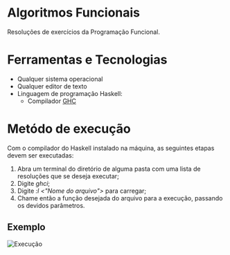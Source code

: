 # Algoritmos Funcionais

Resoluções de exercícios da Programação Funcional.

# Ferramentas e Tecnologias

- Qualquer sistema operacional
- Qualquer editor de texto
- Linguagem de programação Haskell:
  - Compilador [GHC](https://www.haskell.org/ghc/download_ghc_9_0_2.html)   

# Metódo de execução
Com o compilador do Haskell instalado na máquina, as seguintes etapas devem ser executadas:

1. Abra um terminal do diretório de alguma pasta com uma lista de resoluções que se deseja executar;
2. Digite *ghci*;
3. Digite *:l <"Nome do arquivo">* para carregar;
4. Chame então a função desejada do arquivo para a execução, passando os devidos parâmetros.

## Exemplo
![Execução](https://github.com/Fmoreira12/AlgoritmosFuncionais/blob/master/Opera%C3%A7%C3%B5es%20b%C3%A1sicas/Exemplo%20de%20execu%C3%A7%C3%A3o.png)
